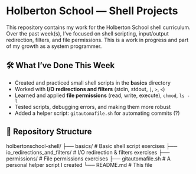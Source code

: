# Holberton School — Shell Projects

This repository contains my work for the Holberton School shell curriculum. Over the past week(s), I’ve focused on shell scripting, input/output redirection, filters, and file permissions. This is a work in progress and part of my growth as a system programmer.

## 🛠 What I’ve Done This Week

- Created and practiced small shell scripts in the **basics** directory  
- Worked with **I/O redirections and filters** (stdin, stdout, `|`, `>`, `<`)  
- Learned and applied **file permissions** (read, write, execute), `chmod`, `ls -l`  
- Tested scripts, debugging errors, and making them more robust  
- Added a helper script: `gitautomafile.sh` for automating commits (?)  

## 📂 Repository Structure

holbertonschool-shell/
├── basics/ # Basic shell script exercises
├── io_redirections_and_filters/ # I/O redirection & filters exercises
├── permissions/ # File permissions exercises
├── gitautomafile.sh # A personal helper script I created
└── README.md # This file
